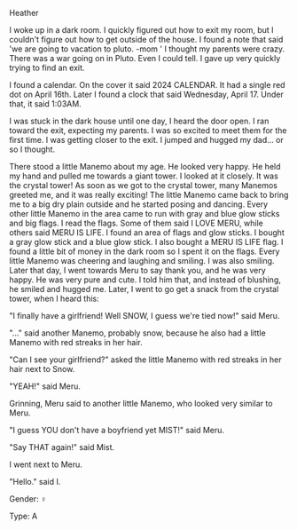 Heather

I woke up in a dark room. I quickly figured out how to exit my room, but I couldn't figure out how to get outside of the house. I found a note that said 'we are going to vacation to pluto. -mom ' I thought my parents were crazy. There was a war going on in Pluto. Even I could tell. I gave up very quickly trying to find an exit. 

I found a calendar. On the cover it said 2024 CALENDAR. It had a single red dot on April 16th. Later I found a clock that said Wednesday, April 17. Under that, it said 1:03AM.

I was stuck in the dark house until one day, I heard the door open. I ran toward the exit, expecting my parents. I was so excited to meet them for the first time. I was getting closer to the exit. I jumped and hugged my dad... or so I thought. 

There stood a little Manemo about my age. He looked very happy. He held my hand and pulled me towards a giant tower. I looked at it closely. It was the crystal tower! As soon as we got to the crystal tower, many Manemos greeted me, and it was really exciting! The little Manemo came back to bring me to a big dry plain outside and he started posing and dancing. Every other little Manemo in the area came to run with gray and blue glow sticks and big flags. I read the flags. Some of them said I LOVE MERU, while others said MERU IS LIFE. I found an area of flags and glow sticks. I bought a gray glow stick and a blue glow stick. I also bought a MERU IS LIFE flag. I found a little bit of money in the dark room so I spent it on the flags. Every little Manemo was cheering and laughing and smiling. I was also smiling. Later that day, I went towards Meru to say thank you, and he was very happy. He was very pure and cute. I told him that, and instead of blushing, he smiled and hugged me. Later, I went to go get a snack from the crystal tower, when I heard this:

"I finally have a girlfriend! Well SNOW, I guess we're tied now!" said Meru.

"..." said another Manemo, probably snow, because he also had a little Manemo with red streaks in her hair.

"Can I see your girlfriend?" asked the little Manemo with red streaks in her hair next to Snow.

"YEAH!" said Meru. 

Grinning, Meru said to another little Manemo, who looked very similar to Meru.

"I guess YOU don't have a boyfriend yet MIST!" said Meru.

"Say THAT again!" said Mist.

I went next to Meru. 

"Hello." said I.

Gender: ♀

Type: A
